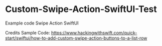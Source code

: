 # Custom-Swipe-Action-SwiftUI-Test

Example code Swipe Action SwiftUI

Credits Sample Code: https://www.hackingwithswift.com/quick-start/swiftui/how-to-add-custom-swipe-action-buttons-to-a-list-row
